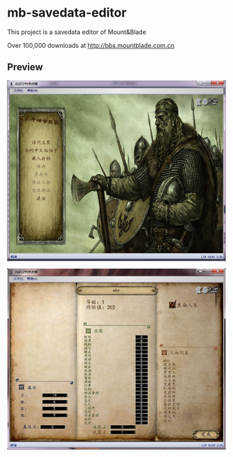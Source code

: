 # mb-savedata-editor

This project is a savedata editor of Mount&Blade

Over 100,000 downloads at http://bbs.mountblade.com.cn


## Preview

![preview_v0.31_1](https://github.com/sowicm/mb-savedata-editor/raw/master/preview_1.jpg)

![preview_v0.31_2](https://github.com/sowicm/mb-savedata-editor/raw/master/preview_2.jpg)
